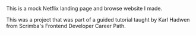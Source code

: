 This is a mock Netflix landing page and browse website I made.

This was a project that was part of a guided tutorial taught by Karl Hadwen from Scrimba's Frontend Developer Career Path. 
